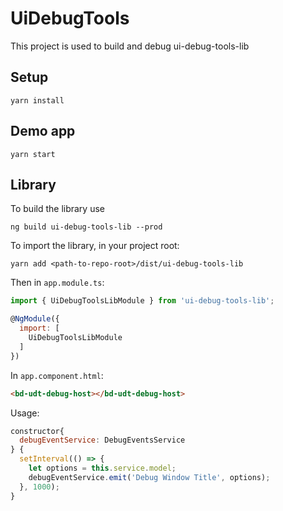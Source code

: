 # UiDebugTools

This project is used to build and debug ui-debug-tools-lib

## Setup
```shell
yarn install
```
## Demo app

```shell
yarn start
```

## Library
To build the library use

```shell
ng build ui-debug-tools-lib --prod
```

To import the library, in your project root:
```shell
yarn add <path-to-repo-root>/dist/ui-debug-tools-lib
```

Then in `app.module.ts`:
```javascript
import { UiDebugToolsLibModule } from 'ui-debug-tools-lib';

@NgModule({
  import: [
    UiDebugToolsLibModule
  ]
})
```

In `app.component.html`:
```html
<bd-udt-debug-host></bd-udt-debug-host>
```

Usage:
```javascript
constructor{
  debugEventService: DebugEventsService
} {
  setInterval(() => {
    let options = this.service.model;
    debugEventService.emit('Debug Window Title', options);
  }, 1000);
}
```
